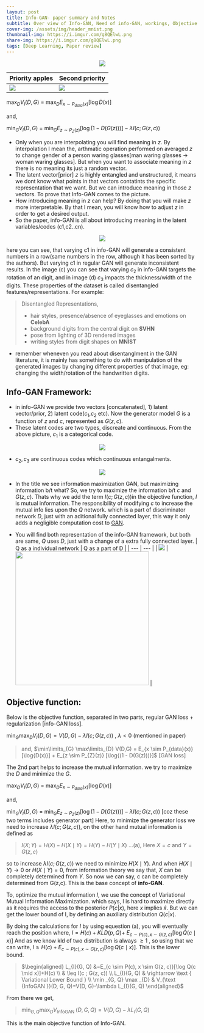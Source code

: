 ```yaml
---
layout: post
title: Info-GAN- paper summary and Notes
subtitle: Over view of Info-GAN, Need of info-GAN, workings, Objective function, derivations. 
cover-img: /assets/img/header_mnist.png
thumbnail-img: https://i.imgur.com/g8QElwL.png
share-img: https://i.imgur.com/g8QElwL.png
tags: [Deep Learning, Paper review]
---
```



<!-- ## GAN: Generative Adversarial Nets Paper Review and Notes: -->

<p align="center">
<img src="https://i.imgur.com/TeZe344.png">
</p>

| Priority apples | Second priority |
|-------|--------|
| <img src="https://i.imgur.com/g8QElwL.png"> | <img src="https://miro.medium.com/max/1086/1*c0wSI0WJR9-yagc0ruFGGg.png">  |


$\max _{D} V_{I}(D, G)$ = $\max _{D} E_{x \sim P_{data}(x)}  [\log{D(x)}]$

and,

$\min_{G} V_{I}(D, G)$ = $\min_{G} E_{z \sim P_{Z}(z)}  [\log{(1 - D(G(z)))}] -\lambda I(c ; G(z, c))$


- Only when you are interpolating you will find meaning in $z$. By interpolation I mean the, arthmatic operation performed on averaged $z$ to change gender of a person waring glasses[man waring glasses -> woman waring glasses]. But when you want to associate meaning in $z$ there is no meaning its just a random vector.
- The latent vector[prior] $z$ is highly entangled and unstructured, it means we dont know what points in that vectors contatints the specific representation that we want. But we can introduce meaning in those $z$ vectors. To prove that Info-GAN comes to the picture. 
- How introducing meaning in $z$ can help? By doing that you will make $z$ more interpretable. By that I mean, you will know how to adjust $z$ in order to get a desired output.
- So the paper, info-GAN is all about introducing meaning in the latent variables/codes (c1,c2..cn).  


<p align="center">
<img src="https://i.imgur.com/oiDGrAe.png">
</p>

here you can see, that varying c1 in info-GAN will generate a consistent numbers in a row(same numbers in the row, although it has been sorted by the authors). But varying c1 in regular GAN will generate inconsistent results. In the image (c) you can see that varying $c_2$ in info-GAN targets the rotation of an digit, and in image (d) $c_3$ impacts the thickness/width of the digits. These properties of the dataset is called disentangled features/representations. For example:

> Disentangled Representations,
> - hair styles, presence/absence of eyeglasses and emotions on **CelebA**
> - background digits from the central digit on **SVHN**
> - pose from lighting of 3D rendered images
> - writing styles from digit shapes on **MNIST**

- remember wheneven you read about disentanglment in the GAN literature, it is mainly has something to do with manipulation of the generated images by changing different properties of that image, eg: changing the width/rotation of the handwritten digits.


## Info-GAN Framework:
- in info-GAN we provide two vectors [concatenated], 1) latent vector/prior, 2) latent code($c_1$,$c_2$ etc). Now the generator model $G$ is a function of $z$ and $c$, represented as $G(z,c)$.
- These latent codes are two types, discreate and continuous. From the above picture, $c_1$ is a categorical code.


<p align="center">
<img src="https://i.imgur.com/L8yg2ir.png">
</p>

- $c_2, c_3$ are continuous codes which continuous entangalments.

<p align="center">
<img src="https://i.imgur.com/oBy4WqU.png">
</p>

- In the title we see information maximization GAN, but maximizing information b/t what? So, we try to maximize the information b/t $c$ and $G(z,c)$. Thats why we add the term $I(c;G(z,c))$in the objective function, $I$ is mutual information. The responsibility of modifying $c$ to increase the mutual info lies upon the $Q$ network. which is a part of discriminator network $D$, just with an aditional fully connected layer, this way it only adds a negligible computation cost to [GAN](https://soumya997.github.io/2022-04-15-gan-paper-summary/). 

- You will find both representation of the info-GAN framework, but both are same, $Q$ uses $D$, just with a change of a extra fully connected layer.
| Q as a individual network    | Q as a part of D    |
| --- | --- |
|  <img src="https://i.imgur.com/g8QElwL.png">   | <img width="350" src="https://miro.medium.com/max/1086/1*c0wSI0WJR9-yagc0ruFGGg.png">    |

## Objective function:
Below is the objective function, separated in two parts, regular GAN loss + regularization [info-GAN loss].

$\min _{G} \max _{D} V_{I}(D, G)=V(D, G)-\lambda I(c ; G(z, c))$ , $\lambda<0$  (mentioned in paper)
> and, $\min\limits_{G} \max\limits_{D} V(D,G) = E_{x \sim P_{data}(x)}  [\log{D(x)}] + E_{z \sim P_{Z}(z)}  [\log{(1 - D(G(z)))}]$ [GAN loss]

The 2nd part helps to increase the mutual information. we try to maximize the $D$ and minimize the $G$. 

$\max _{D} V_{I}(D, G)$ = $\max _{D} E_{x \sim P_{data}(x)}  [\log{D(x)}]$

and,

$\min_{G} V_{I}(D, G)$ = $\min_{G} E_{z \sim P_{Z}(z)}  [\log{(1 - D(G(z)))}] -\lambda I(c ; G(z, c))$ [coz these two terms includes generator part]
Here, to minimize the generator loss we need to increase $\lambda I(c ; G(z, c))$, on the other hand mutual information is defined as 

> $I(X ; Y)=H(X)-H(X \mid Y)=H(Y)-H(Y \mid X)$ ...(a), Here $X = c$ and $Y = G(z,c)$

so to increase $\lambda I(c ; G(z, c))$ we need to minimize $H(X \mid Y)$.
And when $H(X \mid Y) \to 0$ or $H(X \mid Y) = 0$, from information theory we say that, $X$ can be completely determined from $Y$. So now we can say, c can be completely determined from G(z,c). This is the base concept of **info-GAN**. 

To, optimize the mutual information $I$, we use the concept of Variational Mutual Information Maximization. which says, I is hard to maximize directly as it requires the access to the posterior $P(c|x)$, here $x$ implies $\hat{x}$. But we can get the lower bound of I, by defining an auxiliary distribution $Q(c|x)$. 

By doing the calculations for $I$ by using equestion (a), you will eventually reach the position where, $I = H(c) + KLD(p,Q) +$ $E_{c \sim P(c), x \sim G(z, c)}[\log Q(c \mid x)]$ 
 And as we know kld of two distribution is always $\geq 1$ , so using that we can write, $I \geq H(c) + E_{c \sim P(c), x \sim G(z, c)}[\log Q(c \mid x)]$. This is the lower bound.

> $\begin{aligned} L_{I}(G, Q) &=E_{c \sim P(c), x \sim G(z, c)}[\log Q(c \mid x)]+H(c) \\ & \leq I(c ; G(z, c)) \\ L_{I}(G, Q) & \rightarrow \text { Variational Lower Bound } \\ \min _{G, Q} \max _{D} & V_{\text {InfoGAN }}(D, G, Q)=V(D, G)-\lambda L_{I}(G, Q) \end{aligned}$

 From there we get,
 > $\min _{G, Q} \max _{D} V_{\text {InfoGAN }}(D, G, Q)=V(D, G)-\lambda L_{I}(G, Q)$

This is the main objective function of Info-GAN.

























